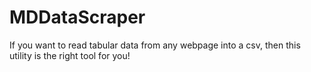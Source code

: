 # MDDataScraper

If you want to read tabular data from any webpage into a csv, then this utility is the right tool for you!
